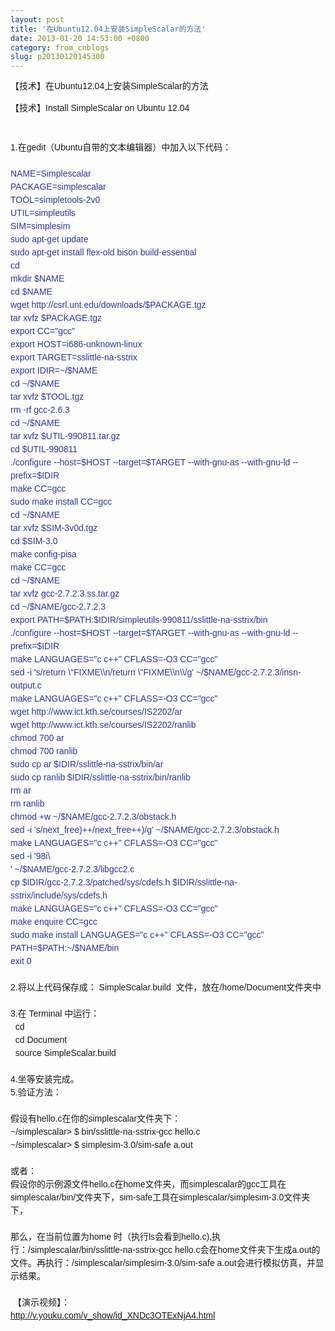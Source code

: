 ```yaml
---
layout: post
title: '在Ubuntu12.04上安装SimpleScalar的方法'
date: 2013-01-20 14:53:00 +0800
category: from_cnblogs
slug: p20130120145300
---
```



<span style="font-family:宋体,Verdana,Arial,Helvetica,sans-serif; font-size:14px; line-height:21px">【技术】在Ubuntu12.04上安装SimpleScalar的方法</span>
<div style="font-family:宋体,Verdana,Arial,Helvetica,sans-serif; line-height:21px; font-size:14px">
【技术】Install SimpleScalar on Ubuntu 12.04</div>
<div style="font-family:宋体,Verdana,Arial,Helvetica,sans-serif; line-height:21px; font-size:14px">
<br style="line-height:1.5">
</div>
<div style="font-family:宋体,Verdana,Arial,Helvetica,sans-serif; line-height:21px; font-size:14px">
<br style="line-height:1.5">
</div>
<div style="font-family:宋体,Verdana,Arial,Helvetica,sans-serif; line-height:21px; font-size:14px">
1.在gedit（Ubuntu自带的文本编辑器）中加入以下代码：</div>
<div style="font-family:宋体,Verdana,Arial,Helvetica,sans-serif; line-height:21px; font-size:14px">
<br style="line-height:1.5">
</div>
<div style="font-family:宋体,Verdana,Arial,Helvetica,sans-serif; line-height:21px; font-size:14px">
<div style="line-height:1.5"><span style="color:#2F3699">NAME=Simplescalar</span></div>
<div style="line-height:1.5"><span style="color:#2F3699">PACKAGE=simplescalar</span></div>
<div style="line-height:1.5"><span style="color:#2F3699">TOOL=simpletools-2v0</span></div>
<div style="line-height:1.5"><span style="color:#2F3699">UTIL=simpleutils</span></div>
<div style="line-height:1.5"><span style="color:#2F3699">SIM=simplesim</span></div>
<div style="line-height:1.5"><span style="color:#2F3699">sudo apt-get update</span></div>
<div style="line-height:1.5"><span style="color:#2F3699">sudo apt-get install flex-old bison build-essential</span></div>
<div style="line-height:1.5"><span style="color:#2F3699">cd</span></div>
<div style="line-height:1.5"><span style="color:#2F3699">mkdir $NAME</span></div>
<div style="line-height:1.5"><span style="color:#2F3699">cd $NAME</span></div>
<div style="line-height:1.5"><span style="color:#2F3699">wget http://csrl.unt.edu/downloads/$PACKAGE.tgz</span></div>
<div style="line-height:1.5"><span style="color:#2F3699">tar xvfz $PACKAGE.tgz</span></div>
<div style="line-height:1.5"><span style="color:#2F3699">export CC=&quot;gcc&quot;</span></div>
<div style="line-height:1.5"><span style="color:#2F3699">export HOST=i686-unknown-linux</span></div>
<div style="line-height:1.5"><span style="color:#2F3699">export TARGET=sslittle-na-sstrix</span></div>
<div style="line-height:1.5"><span style="color:#2F3699">export IDIR=~/$NAME</span></div>
<div style="line-height:1.5"><span style="color:#2F3699">cd ~/$NAME</span></div>
<div style="line-height:1.5"><span style="color:#2F3699">tar xvfz $TOOL.tgz</span></div>
<div style="line-height:1.5"><span style="color:#2F3699">rm -rf gcc-2.6.3</span></div>
<div style="line-height:1.5"><span style="color:#2F3699">cd ~/$NAME</span></div>
<div style="line-height:1.5"><span style="color:#2F3699">tar xvfz $UTIL-990811.tar.gz</span></div>
<div style="line-height:1.5"><span style="color:#2F3699">cd $UTIL-990811</span></div>
<div style="line-height:1.5"><span style="color:#2F3699">./configure --host=$HOST --target=$TARGET --with-gnu-as --with-gnu-ld --prefix=$IDIR</span></div>
<div style="line-height:1.5"><span style="color:#2F3699">make CC=gcc</span></div>
<div style="line-height:1.5"><span style="color:#2F3699">sudo make install CC=gcc</span></div>
<div style="line-height:1.5"><span style="color:#2F3699">cd ~/$NAME</span></div>
<div style="line-height:1.5"><span style="color:#2F3699">tar xvfz $SIM-3v0d.tgz</span></div>
<div style="line-height:1.5"><span style="color:#2F3699">cd $SIM-3.0</span></div>
<div style="line-height:1.5"><span style="color:#2F3699">make config-pisa</span></div>
<div style="line-height:1.5"><span style="color:#2F3699">make CC=gcc</span></div>
<div style="line-height:1.5"><span style="color:#2F3699">cd ~/$NAME</span></div>
<div style="line-height:1.5"><span style="color:#2F3699">tar xvfz gcc-2.7.2.3.ss.tar.gz</span></div>
<div style="line-height:1.5"><span style="color:#2F3699">cd ~/$NAME/gcc-2.7.2.3</span></div>
<div style="line-height:1.5"><span style="color:#2F3699">export PATH=$PATH:$IDIR/simpleutils-990811/sslittle-na-sstrix/bin</span></div>
<div style="line-height:1.5"><span style="color:#2F3699">./configure --host=$HOST --target=$TARGET --with-gnu-as --with-gnu-ld --prefix=$IDIR</span></div>
<div style="line-height:1.5"><span style="color:#2F3699">make LANGUAGES=&quot;c c&#43;&#43;&quot; CFLASS=-O3 CC=&quot;gcc&quot;</span></div>
<div style="line-height:1.5"><span style="color:#2F3699">sed -i 's/return \&quot;FIXME\\n/return \&quot;FIXME\\n\\/g' ~/$NAME/gcc-2.7.2.3/insn-output.c</span></div>
<div style="line-height:1.5"><span style="color:#2F3699">make LANGUAGES=&quot;c c&#43;&#43;&quot; CFLASS=-O3 CC=&quot;gcc&quot;</span></div>
<div style="line-height:1.5"><span style="color:#2F3699">wget http://www.ict.kth.se/courses/IS2202/ar</span></div>
<div style="line-height:1.5"><span style="color:#2F3699">wget http://www.ict.kth.se/courses/IS2202/ranlib</span></div>
<div style="line-height:1.5"><span style="color:#2F3699">chmod 700 ar</span></div>
<div style="line-height:1.5"><span style="color:#2F3699">chmod 700 ranlib</span></div>
<div style="line-height:1.5"><span style="color:#2F3699">sudo cp ar $IDIR/sslittle-na-sstrix/bin/ar</span></div>
<div style="line-height:1.5"><span style="color:#2F3699">sudo cp ranlib $IDIR/sslittle-na-sstrix/bin/ranlib</span></div>
<div style="line-height:1.5"><span style="color:#2F3699">rm ar</span></div>
<div style="line-height:1.5"><span style="color:#2F3699">rm ranlib</span></div>
<div style="line-height:1.5"><span style="color:#2F3699">chmod &#43;w ~/$NAME/gcc-2.7.2.3/obstack.h</span></div>
<div style="line-height:1.5"><span style="color:#2F3699">sed -i 's/next_free)&#43;&#43;/next_free&#43;&#43;)/g' ~/$NAME/gcc-2.7.2.3/obstack.h</span></div>
<div style="line-height:1.5"><span style="color:#2F3699">make LANGUAGES=&quot;c c&#43;&#43;&quot; CFLASS=-O3 CC=&quot;gcc&quot;</span></div>
<div style="line-height:1.5"><span style="color:#2F3699">sed -i '98i\</span></div>
<div style="line-height:1.5"><span style="color:#2F3699">' ~/$NAME/gcc-2.7.2.3/libgcc2.c</span></div>
<div style="line-height:1.5"><span style="color:#2F3699">cp $IDIR/gcc-2.7.2.3/patched/sys/cdefs.h $IDIR/sslittle-na-sstrix/include/sys/cdefs.h</span></div>
<div style="line-height:1.5"><span style="color:#2F3699">make LANGUAGES=&quot;c c&#43;&#43;&quot; CFLASS=-O3 CC=&quot;gcc&quot;</span></div>
<div style="line-height:1.5"><span style="color:#2F3699">make enquire CC=gcc</span></div>
<div style="line-height:1.5"><span style="color:#2F3699">sudo make install LANGUAGES=&quot;c c&#43;&#43;&quot; CFLASS=-O3 CC=&quot;gcc&quot; PATH=$PATH:~/$NAME/bin</span></div>
<div style="line-height:1.5"><span style="color:#2F3699">exit 0</span></div>
</div>
<div style="font-family:宋体,Verdana,Arial,Helvetica,sans-serif; line-height:21px; font-size:14px">
<br style="line-height:1.5">
</div>
<div style="font-family:宋体,Verdana,Arial,Helvetica,sans-serif; line-height:21px; font-size:14px">
2.将以上代码保存成： SimpleScalar.build &nbsp;文件，放在/home/Document文件夹中</div>
<div style="font-family:宋体,Verdana,Arial,Helvetica,sans-serif; line-height:21px; font-size:14px">
<br style="line-height:1.5">
</div>
<div style="font-family:宋体,Verdana,Arial,Helvetica,sans-serif; line-height:21px; font-size:14px">
3.在 Terminal 中运行：&nbsp;</div>
<div style="font-family:宋体,Verdana,Arial,Helvetica,sans-serif; line-height:21px; font-size:14px">
&nbsp; cd</div>
<div style="font-family:宋体,Verdana,Arial,Helvetica,sans-serif; line-height:21px; font-size:14px">
&nbsp; cd Document</div>
<div style="font-family:宋体,Verdana,Arial,Helvetica,sans-serif; line-height:21px; font-size:14px">
&nbsp; source SimpleScalar.build</div>
<div style="font-family:宋体,Verdana,Arial,Helvetica,sans-serif; line-height:21px; font-size:14px">
<br style="line-height:1.5">
</div>
<div style="font-family:宋体,Verdana,Arial,Helvetica,sans-serif; line-height:21px; font-size:14px">
4.坐等安装完成。</div>
<div style="font-family:宋体,Verdana,Arial,Helvetica,sans-serif; line-height:21px; font-size:14px">
5.验证方法：</div>
<div style="font-family:宋体,Verdana,Arial,Helvetica,sans-serif; line-height:21px; font-size:14px">
<div style="line-height:1.5"><br style="line-height:1.5">
</div>
<div style="line-height:1.5">假设有hello.c在你的simplescalar文件夹下：</div>
<div style="line-height:1.5">~/simplescalar&gt; $ bin/sslittle-na-sstrix-gcc hello.c</div>
<div style="line-height:1.5">~/simplescalar&gt; $ simplesim-3.0/sim-safe a.out</div>
<div style="line-height:1.5"><br style="line-height:1.5">
</div>
<div style="line-height:1.5">或者：</div>
<div style="line-height:1.5">假设你的示例源文件hello.c在home文件夹，而simplescalar的gcc工具在simplescalar/bin/文件夹下，sim-safe工具在simplescalar/simplesim-3.0文件夹下，</div>
<div style="line-height:1.5"><br style="line-height:1.5">
</div>
<div style="line-height:1.5">那么，在当前位置为home 时（执行ls会看到hello.c),执行：/simplescalar/bin/sslittle-na-sstrix-gcc hello.c会在home文件夹下生成a.out的文件。再执行：/simplescalar/simplesim-3.0/sim-safe a.out会进行模拟仿真，并显示结果。</div>
</div>
<a href="http://blog.photo.sina.com.cn/showpic.html#url=http://s15.sinaimg.cn/orignal/55a4cddcg7b18e7b571ee" target="_blank" style="font-family:宋体,Verdana,Arial,Helvetica,sans-serif; font-size:14px; line-height:21px"><img src="http://s15.sinaimg.cn/mw690/55a4cddcg7b18e7b571ee&amp;690" name="image_operate_58831353469056570" alt="" style="border:0px"></a><br style="font-family:宋体,Verdana,Arial,Helvetica,sans-serif; line-height:21px; font-size:14px">
<br style="font-family:宋体,Verdana,Arial,Helvetica,sans-serif; line-height:21px; font-size:14px">
<div style="font-family:宋体,Verdana,Arial,Helvetica,sans-serif; line-height:21px; font-size:14px">
&nbsp;【演示视频】：</div>
<div style="font-family:宋体,Verdana,Arial,Helvetica,sans-serif; line-height:21px; font-size:14px">
<a href="http://v.youku.com/v_show/id_XNDc3OTExNjA4.html">http://v.youku.com/v_show/id_XNDc3OTExNjA4.html</a></div>
<div style="font-family:宋体,Verdana,Arial,Helvetica,sans-serif; line-height:21px; font-size:14px">
<br style="line-height:1.5">
</div>
<div style="font-family:宋体,Verdana,Arial,Helvetica,sans-serif; line-height:21px; font-size:14px">
<br style="line-height:1.5">
</div>
<div style="font-family:宋体,Verdana,Arial,Helvetica,sans-serif; line-height:21px; font-size:14px">
<br style="line-height:1.5">
</div>
<div style="font-family:宋体,Verdana,Arial,Helvetica,sans-serif; line-height:21px; font-size:14px">
<br style="line-height:1.5">
</div>
<div style="font-family:宋体,Verdana,Arial,Helvetica,sans-serif; line-height:21px; font-size:14px">
<br style="line-height:1.5">
</div>
   
